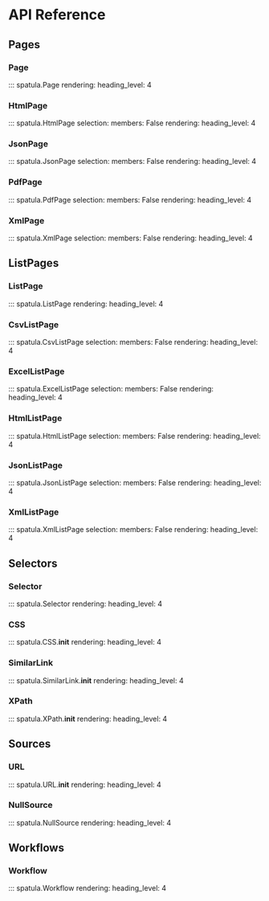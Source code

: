 # API Reference

## Pages

### Page

::: spatula.Page
    rendering:
      heading_level: 4

### HtmlPage

::: spatula.HtmlPage
    selection:
      members: False
    rendering:
      heading_level: 4

### JsonPage

::: spatula.JsonPage
    selection:
      members: False
    rendering:
      heading_level: 4

### PdfPage

::: spatula.PdfPage
    selection:
      members: False
    rendering:
      heading_level: 4

### XmlPage

::: spatula.XmlPage
    selection:
      members: False
    rendering:
      heading_level: 4


## ListPages

### ListPage

::: spatula.ListPage
    rendering:
      heading_level: 4

### CsvListPage

::: spatula.CsvListPage
    selection:
      members: False
    rendering:
      heading_level: 4

### ExcelListPage

::: spatula.ExcelListPage
    selection:
      members: False
    rendering:
      heading_level: 4

### HtmlListPage

::: spatula.HtmlListPage
    selection:
      members: False
    rendering:
      heading_level: 4

### JsonListPage

::: spatula.JsonListPage
    selection:
      members: False
    rendering:
      heading_level: 4

### XmlListPage

::: spatula.XmlListPage
    selection:
      members: False
    rendering:
      heading_level: 4

## Selectors

### Selector

::: spatula.Selector
    rendering:
      heading_level: 4

### CSS

::: spatula.CSS.__init__
    rendering:
      heading_level: 4

### SimilarLink

::: spatula.SimilarLink.__init__
    rendering:
      heading_level: 4

### XPath

::: spatula.XPath.__init__
    rendering:
      heading_level: 4

## Sources

### URL

::: spatula.URL.__init__
    rendering:
      heading_level: 4


### NullSource

::: spatula.NullSource
    rendering:
      heading_level: 4

## Workflows

### Workflow

::: spatula.Workflow
    rendering:
      heading_level: 4
